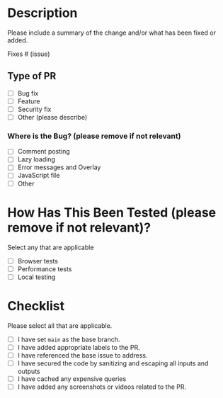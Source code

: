 # Description

Please include a summary of the change and/or what has been fixed or added.

Fixes # (issue)

## Type of PR

- [ ] Bug fix
- [ ] Feature
- [ ] Security fix
- [ ] Other (please describe)

### Where is the Bug? (please remove if not relevant)

- [ ] Comment posting
- [ ] Lazy loading
- [ ] Error messages and Overlay
- [ ] JavaScript file
- [ ] Other

# How Has This Been Tested (please remove if not relevant)?

Select any that are applicable

- [ ] Browser tests
- [ ] Performance tests
- [ ] Local testing

# Checklist

Please select all that are applicable.

- [ ] I have set `main` as the base branch.
- [ ] I have added appropriate labels to the PR.
- [ ] I have referenced the base issue to address.
- [ ] I have secured the code by sanitizing and escaping all inputs and outputs
- [ ] I have cached any expensive queries
- [ ] I have added any screenshots or videos related to the PR.

